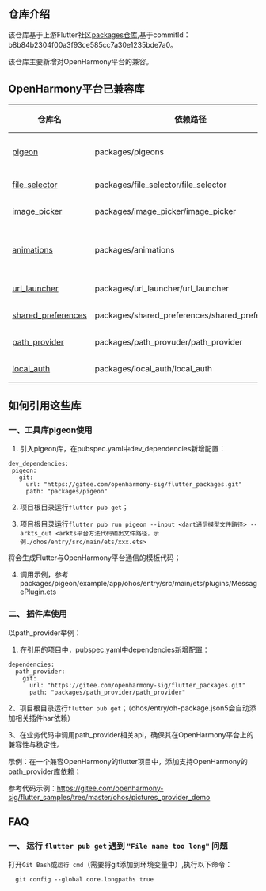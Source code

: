 ## 仓库介绍

该仓库基于上游Flutter社区[packages仓库](https://github.com/flutter/packages/),基于commitId：b8b84b2304f00a3f93ce585cc7a30e1235bde7a0。

该仓库主要新增对OpenHarmony平台的兼容。

## OpenHarmony平台已兼容库

| 仓库名 | 依赖路径 | 类型 |
| ----- | --------------------------------------------- | ----- |
| [pigeon](https://gitee.com/openharmony-sig/flutter_packages/tree/master/packages/pigeon) | packages/pigeons | 工具库 |
| [file_selector](https://gitee.com/openharmony-sig/flutter_packages/tree/master/packages/file_selector) | packages/file_selector/file_selector | 插件 |
| [image_picker](https://gitee.com/openharmony-sig/flutter_packages/tree/master/packages/image_picker) | packages/image_picker/image_picker | 插件 |
| [animations](https://gitee.com/openharmony-sig/flutter_packages/tree/master/packages/animations) | packages/animations | 新增示例 |
| [url_launcher](https://gitee.com/openharmony-sig/flutter_packages/tree/master/packages/url_launcher) | packages/url_launcher/url_launcher | 插件 |
| [shared_preferences](https://gitee.com/openharmony-sig/flutter_packages/tree/master/packages/shared_preferences) | packages/shared_preferences/shared_preferences | 插件 |
| [path_provider](https://gitee.com/openharmony-sig/flutter_packages/tree/master/packages/path_provider) | packages/path_provuder/path_provider | 插件 |
| [local_auth](https://gitee.com/openharmony-sig/flutter_packages/tree/master/packages/local_auth) | packages/local_auth/local_auth | 插件 |
    
## 如何引用这些库

### 一、工具库pigeon使用

1. 引入pigeon库，在pubspec.yaml中dev_dependencies新增配置：
 ```
dev_dependencies:
  pigeon:
    git:
      url: "https://gitee.com/openharmony-sig/flutter_packages.git"
      path: "packages/pigeon"
 ```
2. 项目根目录运行`flutter pub get`；

3. 项目根目录运行`flutter pub run pigeon --input <dart通信模型文件路径> --arkts_out <arkts平台方法代码输出文件路径，示例./ohos/entry/src/main/ets/xxx.ets>`

 将会生成Flutter与OpenHarmony平台通信的模板代码；

4. 调用示例，参考packages/pigeon/example/app/ohos/entry/src/main/ets/plugins/MessagePlugin.ets

### 二、 插件库使用

以path_provider举例：
1. 在引用的项目中，pubspec.yaml中dependencies新增配置：
```
dependencies:
  path_provider:
    git:
      url: "https://gitee.com/openharmony-sig/flutter_packages.git"
      path: "packages/path_provider/path_provider"
```

2、项目根目录运行`flutter pub get`；（ohos/entry/oh-package.json5会自动添加相关插件har依赖）

3、在业务代码中调用path_provider相关api，确保其在OpenHarmony平台上的兼容性与稳定性。

示例：在一个兼容OpenHarmony的flutter项目中，添加支持OpenHarmony的path_provider库依赖；

参考代码示例：https://gitee.com/openharmony-sig/flutter_samples/tree/master/ohos/pictures_provider_demo

## FAQ

### 一、 运行 `flutter pub get` 遇到 `"File name too long"` 问题

打开`Git Bash`或`运行 cmd`（需要将git添加到环境变量中）,执行以下命令：
``` 
  git config --global core.longpaths true
```